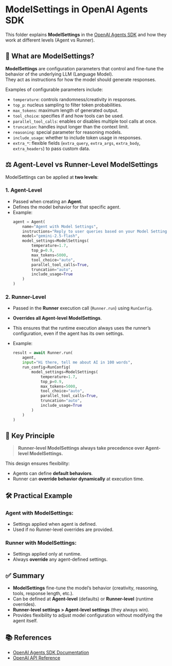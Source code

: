 # ModelSettings in OpenAI Agents SDK

This folder explains **ModelSettings** in the [OpenAI Agents SDK](https://github.com/openai/openai-agents)  and how they work at different levels (Agent vs Runner).

## 🔑 What are ModelSettings?

**ModelSettings** are configuration parameters that control and fine-tune the behavior of the underlying LLM (Language Model).  
They act as instructions for how the model should generate responses.  

Examples of configurable parameters include:

- `temperature`: controls randomness/creativity in responses.
- `top_p`: nucleus sampling to filter token probabilities.
- `max_tokens`: maximum length of generated output.
- `tool_choice`: specifies if and how tools can be used.
- `parallel_tool_calls`: enables or disables multiple tool calls at once.
- `truncation`: handles input longer than the context limit.
- `reasoning`: special parameter for reasoning models.
- `include_usage`: whether to include token usage in responses.
- `extra_*`: flexible fields (`extra_query`, `extra_args`, `extra_body`, `extra_headers`) to pass custom data.


## ⚖️ Agent-Level vs Runner-Level ModelSettings

ModelSettings can be applied at **two levels**:

### 1. Agent-Level
- Passed when creating an **Agent**.
- Defines the model behavior for that specific agent.
- Example:  
  ```python
  agent = Agent(
      name="Agent with Model Settings",
      instructions="Reply to user queries based on your Model Settings",
      model="gemini-2.5-flash",
      model_settings=ModelSettings(
          temperature=1.7,
          top_p=0.9,
          max_tokens=5000,
          tool_choice="auto",
          parallel_tool_calls=True,
          truncation="auto",
          include_usage=True
      )
  )
  ````

### 2. Runner-Level

* Passed in the **Runner** execution call (`Runner.run`) using `RunConfig`.
* **Overrides all Agent-level ModelSettings**.
* This ensures that the runtime execution always uses the runner’s configuration, even if the agent has its own settings.
* Example:

  ```python
  result = await Runner.run(
      agent,
      input="Hi there, tell me about AI in 100 words",
      run_config=RunConfig(
          model_settings=ModelSettings(
              temperature=1.7,
              top_p=0.9,
              max_tokens=5000,
              tool_choice="auto",
              parallel_tool_calls=True,
              truncation="auto",
              include_usage=True
          )
      )
  )
  ```

## 📌 Key Principle

> **Runner-level ModelSettings always take precedence over Agent-level ModelSettings.**

This design ensures flexibility:

* Agents can define **default behaviors**.
* Runner can **override behavior dynamically** at execution time.


## 🛠️ Practical Example

### Agent with ModelSettings:

* Settings applied when agent is defined.
* Used if no Runner-level overrides are provided.

### Runner with ModelSettings:

* Settings applied only at runtime.
* Always **override** any agent-defined settings.

## ✅ Summary

* **ModelSettings** fine-tune the model’s behavior (creativity, reasoning, tools, response length, etc.).
* Can be defined at **Agent-level** (defaults) or **Runner-level** (runtime overrides).
* **Runner-level settings > Agent-level settings** (they always win).
* Provides flexibility to adjust model configuration without modifying the agent itself.


## 📚 References

* [OpenAI Agents SDK Documentation](https://github.com/openai/openai-agents)
* [OpenAI API Reference](https://platform.openai.com/docs/)

